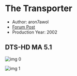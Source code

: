 # The Transporter

* Author: aron7awol
* [Forum Post](https://www.avsforum.com/threads/bass-eq-for-filtered-movies.2995212/post-58327380)
* Production Year: 2002

## DTS-HD MA 5.1

![img 0](https://i.imgur.com/GnuLbKf.jpg)

![img 1](https://i.imgur.com/jr0sIad.png)

